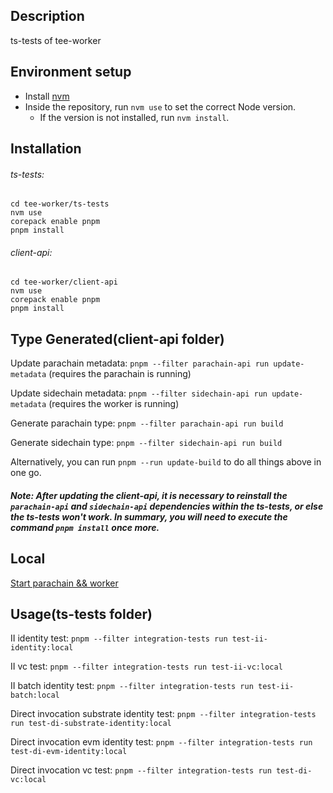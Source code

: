 ## Description

ts-tests of tee-worker

## Environment setup

-   Install [nvm](https://github.com/nvm-sh/nvm)
-   Inside the repository, run `nvm use` to set the correct Node version.
    -   If the version is not installed, run `nvm install`.

## Installation

###### ts-tests:

```
cd tee-worker/ts-tests
nvm use
corepack enable pnpm
pnpm install
```

###### client-api:

```cd tee-worker/ts-tests
cd tee-worker/client-api
nvm use
corepack enable pnpm
pnpm install
```

## Type Generated(client-api folder)

Update parachain metadata: `pnpm --filter parachain-api run update-metadata` (requires the parachain is running)

Update sidechain metadata: `pnpm --filter sidechain-api run update-metadata` (requires the worker is running)

Generate parachain type: `pnpm --filter parachain-api run build`

Generate sidechain type: `pnpm --filter sidechain-api run build`

Alternatively, you can run `pnpm --run update-build` to do all things above in one go.

##### Note: After updating the client-api, it is necessary to reinstall the `parachain-api` and `sidechain-api` dependencies within the ts-tests, or else the ts-tests won't work. In summary, you will need to execute the command `pnpm install` once more.

## Local

[Start parachain && worker](https://github.com/litentry/litentry-parachain/blob/dev/README.md)

## Usage(ts-tests folder)

II identity test: `pnpm --filter integration-tests run test-ii-identity:local`

II vc test: `pnpm --filter integration-tests run test-ii-vc:local`

II batch identity test: `pnpm --filter integration-tests run test-ii-batch:local`

Direct invocation substrate identity test: `pnpm --filter integration-tests run test-di-substrate-identity:local`

Direct invocation evm identity test: `pnpm --filter integration-tests run test-di-evm-identity:local`

Direct invocation vc test: `pnpm --filter integration-tests run test-di-vc:local`
